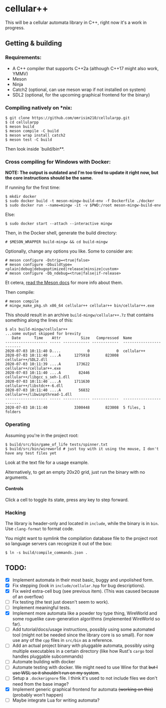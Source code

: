 # cellular++

This will be a cellular automata library in C++, right now it's a work in progress.

## Getting & building

### Requirements:
 * A C++ compiler that supports C++2a (although C++17 might also work, YMMV)
 * Meson
 * Ninja
 * Catch2 (optional, can use meson wrap if not installed on system)
 * SDL2 (optional, for the upcoming graphical frontend for the binary)

### Compiling natively on *nix:

```
$ git clone https://github.com/omrisim210/cellularpp.git
$ cd cellularpp
$ meson build
$ meson compile -C build
$ meson wrap install catch2
$ meson test -C build
```

Then look inside `build/bin**.

### Cross compiling for Windows with Docker:

**NOTE: The output is outdated and I'm too tired to update it right now, but the core instructions should be the same.**

If running for the first time:
```
$ mkdir docker
$ sudo docker build -t meson-mingw-build-env -f Dockerfile ./docker
$ sudo docker run --name=mingw -it -v $PWD:/root meson-mingw-build-env
```

Else:

```
$ sudo docker start --attach --interactive mingw
```

Then, in the Docker shell, generate the build directory:

```
# $MESON_WRAPPER build-mingw && cd build-mingw
```

Optionally, change any options you like. Some to consider are:

```
# meson configure -Dstrip=<true|false>
# meson configure -Dbuildtype=<plain|debug|debugoptimized|release|minsize|custom>
# meson configure -Db_ndebug=<true|false|if-release>
```

Et cetera, [read the Meson docs](https://mesonbuild.com/Builtin-options.html) for more info about them.

Then compile:
```
# meson compile
# mingw_make_pkg.sh x86_64 cellular++ cellular++ bin/cellular++.exe
```

This should result in an archive `build-mingw/cellular++.7z` that contains something along the lines of this:

```
$ als build-mingw/cellular++
...some output skipped for brevity
   Date      Time    Attr         Size   Compressed  Name
------------------- ----- ------------ ------------  ------------------------
2020-07-03 10:11:40 D....            0            0  cellular++
2020-07-03 10:11:40 ....A      1275918       823008  cellular++/SDL2.dll
2020-07-03 10:11:39 ....A       173622               cellular++/cellular++.exe
2020-07-03 10:11:40 ....A        82446               cellular++/libgcc_s_seh-1.dll
2020-07-03 10:11:40 ....A      1711630               cellular++/libstdc++-6.dll
2020-07-03 10:11:40 ....A        56832               cellular++/libwinpthread-1.dll
------------------- ----- ------------ ------------  ------------------------
2020-07-03 10:11:40            3300448       823008  5 files, 1 folders
```

### Operating
Assuming you're in the project root:
```
$ build/src/bin/game_of_life tests/spinner.txt
$ build/src/bin/wireworld # just toy with it using the mouse, I don't have any test files yet
```
Look at the text file for a usage example.

Alternatively, to get an empty 20x20 grid, just run the binary with no arguments.

#### Controls
Click a cell to toggle its state, press any key to step forward.

### Hacking
The library is header-only and located in `include`, while the binary is in `bin`.
Use `clang-format` to format code.

You might want to symlink the compilation database file to the project root so language servers can recognize it out of the box:
```
$ ln -s build/compile_commands.json .
```


## TODO:

- [x] Implement automata in their most basic, buggy and unpolished form.
- [x] Fix stepping (look in `include/cellular.hpp` for bug descriptions).
- [x] Fix weird extra-cell bug (see previous item). (This was caused because of an overflow)
- [ ] Fix testing (the test just doesn't seem to work).
- [ ] Implement meaningful tests.
- [x] Implement more automata like a powder toy type thing, WireWorld and some roguelike cave-generation algorithms (implemented WireWorld so far).
- [ ] Add tutorial/docs/usage instructions, possibly using some automated tool (might not be needed since the library core is so small). For now use any of the `cpp` files in `src/bin` as a reference.
- [ ] Add an actual project binary with pluggable automata, possibly using multiple executables in a certain directory (like how Rust's `cargo` tool handles pluggable subcommands)
- [ ] Automate building with docker
- [ ] Automate testing with docker. We might need to use Wine for that ~~but I use WSL so it shouldn't run on my system~~.
- [ ] Setup a `.dockerignore` file. I think it's used to not include files we don't need from the base image?
- [x] Implement generic graphical frontend for automata ~~(working on this)~~ (probably won't happen)
- [ ] Maybe integrate Lua for writing automata?

